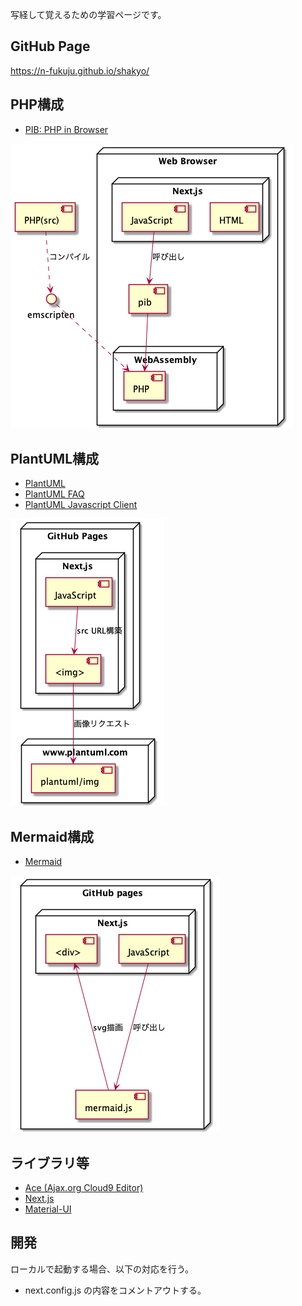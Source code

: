 写経して覚えるための学習ページです。

## GitHub Page
https://n-fukuju.github.io/shakyo/

## PHP構成
- [PIB: PHP in Browser](https://github.com/oraoto/pib)

![php](https://github.com/n-fukuju/shakyo/raw/master/out/diagram/component/php.png)


## PlantUML構成
- [PlantUML](https://plantuml.com/ja/)
- [PlantUML FAQ](https://plantuml.com/ja/faq)
- [PlantUML Javascript Client](https://plantuml.com/ja/demo-javascript-synchronous)

![plantuml](https://github.com/n-fukuju/shakyo/raw/master/out/diagram/component/plantuml.png)

## Mermaid構成
- [Mermaid](https://mermaid-js.github.io/mermaid/#/)

![mermaid](https://github.com/n-fukuju/shakyo/raw/master/out/diagram/component/mermaid.png)

## ライブラリ等
- [Ace (Ajax.org Cloud9 Editor)](https://ace.c9.io/)
- [Next.js](https://nextjs.org/)
- [Material-UI](https://material-ui.com/)

## 開発
ローカルで起動する場合、以下の対応を行う。
- next.config.js の内容をコメントアウトする。

